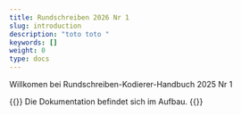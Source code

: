 ```yaml
---
title: Rundschreiben 2026 Nr 1
slug: introduction
description: "toto toto "
keywords: []
weight: 0
type: docs
---
```


Willkomen bei Rundschreiben-Kodierer-Handbuch 2025 Nr 1

{{<alert color="info">}}
Die Dokumentation befindet sich im Aufbau.
{{</alert>}}
